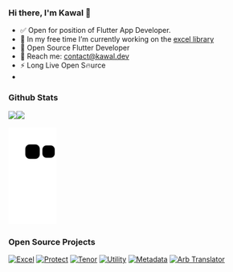 ### Hi there, I'm Kawal 👋

- ✅ Open for position of Flutter App Developer.
- 🔭 In my free time I’m currently working on the [excel library](https://github.com/justkawal/excel)
- 🚄 Open Source Flutter Developer
- 💬 Reach me: contact@kawal.dev
- ⚡ Long Live Open S🔥urce
- 
### Github Stats

<p>
<img width="50%" src="https://github-readme-stats.vercel.app/api?username=justkawal&count_private=true&show_icons=true&layout=compact&theme=default"><img width="50%" src="https://github-readme-stats.vercel.app/api/top-langs/?username=justkawal&layout=compact&theme=default" /></p>

![Snake animation](https://github.com/rafaballerini/rafaballerini/blob/output/github-contribution-grid-snake.svg)

### Open Source Projects

[![Excel](https://github-readme-stats.vercel.app/api/pin/?username=justkawal&theme=default&repo=excel)](https://github.com/justkawal)
[![Protect](https://github-readme-stats.vercel.app/api/pin/?username=justkawal&theme=default&repo=protect)](https://github.com/justkawal/protect)
[![Tenor](https://github-readme-stats.vercel.app/api/pin/?username=justkawal&theme=default&repo=tenor)](https://github.com/justkawal/tenor)
[![Utility](https://github-readme-stats.vercel.app/api/pin/?username=justkawal&theme=default&repo=utility)](https://github.com/justkawal/utility)
[![Metadata](https://github-readme-stats.vercel.app/api/pin/?username=justkawal&theme=default&repo=metadata)](https://github.com/justkawal/metadata)
[![Arb Translator](https://github-readme-stats.vercel.app/api/pin/?username=justkawal&theme=default&repo=arb_translator)](https://github.com/justkawal/arb_translator)

